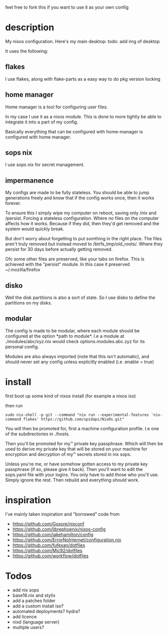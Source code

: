 feel free to fork this if you want to use it as your own config

# description
My nixos configuration. Here's my main desktop: 
todo: add img of desktop

It uses the following:

## flakes
I use flakes, along with flake-parts as a easy way to do pkg version locking

## home manager
Home manager is a tool for configuring user files.

In my case I use it as a nixos module. This is done to more tightly be able 
to integrate it into a part of my config.

Basically everything that 
can be configured with home-manager is configured with home manager.  

## sops nix
I use sops nix for secret management.

## impermanence
My configs are made to be fully stateless. You should be able to jump 
generations freely and know that if the config works once, then it works 
forever. 

To ensure this I simply wipe my computer on reboot, saving only /nix and /persist. 
Forcing a stateless configuration. Where no files on the computer affects how it 
works. Because if they did, then they'd get removed and the system would 
quickly break.

But don't worry about forgetting to put somthing in the right place. The files 
aren't truly removed but instead moved to /btrfs_tmp/old_roots/. Where they 
persist for 30 days before actually getting removed. 

Ofc some other files are preserved, like your tabs on firefox. This is achieved 
with the "persist" module. In this case it preserved ~/.mozilla/firefox 

## disko
Well the disk partitions is also a sort of state. So I use disko to define the 
partitions on my disks.  

## modular
The config is made to be modular, where each module should be configured at the 
option \*path to module\*. I.e a module at ./modules/abc/xyz.nix would check 
options.modules.abc.zyz for its personal config. 

Modules are also always imported (note that this isn't automatic), and should 
never set any config unless explicitly enabled (i.e .enable = true)


# install
first boot up some kind of nixos install (for example a nixos iso)

then run
    
    sudo nix-shell -p git --command "nix run --experimental-features 'nix-command flakes' https://github.com/upidapi/NixOs.git"



You will then be promoted for, first a machine configuration profile. I.e one 
of the subdirectories in ./hosts.

Then you'll be promoted for my™ private key passphrase. Which will then be used
to derive my private key that will be stored on your machine for encryption and 
decryption of my™ secrets stored in nix sops.

Unless you're me, or have somehow gotten access to my private key passphrase (if
so, please give it back). Then you'll want to edit the sops.yaml file with your 
logins. You only have to add those who you'll use. Simply ignore the rest. Then 
rebuild and everything *should* work.


# inspiration
I've mainly taken inspiration and "borrowed" code from 

* https://github.com/Goxore/nixconf
* https://github.com/librephoenix/nixos-config
* https://github.com/jakehamilton/config
* https://github.com/ErrorNoInternet/configuration.nix
* https://github.com/fufexan/dotfiles
* https://github.com/Mic92/dotfiles
* https://github.com/workflow/dotfiles

# Todos
* add nix sops
* base16.nix and stylix
* add a patches folder
* add a custom install iso?
* automated deployments? hydra?
* add licence
* nixd (language server)
* multiple users?
